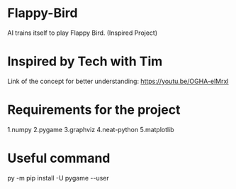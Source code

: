 # Flappy-Bird
AI trains itself to play Flappy Bird. (Inspired Project)


# Inspired by Tech with Tim
Link of the concept for better understanding: https://youtu.be/OGHA-elMrxI

# Requirements for the project
1.numpy
2.pygame
3.graphviz
4.neat-python
5.matplotlib

# Useful command
py -m pip install -U pygame --user


